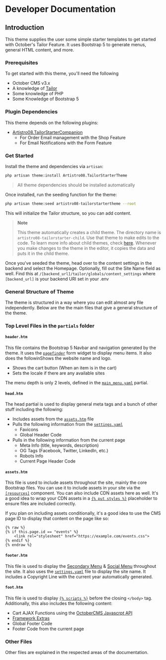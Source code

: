 # Developer Documentation

## Introduction

This theme supplies the user some simple starter templates to get started with October's Tailor Feature. It uses Bootstrap 5 to generate menus, general HTML content, and more.

### Prerequisites&#x20;

To get started with this theme, you'll need the following

* October CMS v3.x
* A knowledge of [Tailor](https://docs.octobercms.com/3.x/tailor/introduction.html)
* Some knowledge of PHP
* Some Knowledge of Bootstrap 5

### **Plugin Dependencies**

This theme depends on the following plugins:

* [Artistro08.TailorStarterCompanion](https://octobercms.com/plugin/artistro08-tailorstartercompanion)
  * For Order Email management with the Shop Feature
  * For Email Notifications with the Form Feature

### Get Started

Install the theme and dependencies via `artisan`:

```bash
php artisan theme:install Artistro08.TailorStarterTheme
```

> All theme dependencies should be installed automatically

Once installed, run the seeding function for the theme:

```bash
php artisan theme:seed artistro08-tailorstartertheme --root
```

This will initialize the Tailor structure, so you can add content.

> **Note**
>
> This theme automatically creates a child theme. The directory name is `artistro08-tailorstarter-child`. Use that theme to make edits to the code. To learn more info about child themes, check [here](https://docs.octobercms.com/3.x/cms/themes/child-themes.html). Whenever you make changes to the theme in the editor, it copies the data and puts it in the child theme.

Once you've seeded the theme, head over to the content settings in the backend and select the Homepage. Optionally, fill out the Site Name field as well. Find this at `/[backend_url]/tailor/globals/content_settings` where `[backend_url]` is your backend URI set in your .env

### General Structure of Theme

The theme is structured in a way where you can edit almost any file independently. Below are the the main files that give a general structure of the theme.&#x20;

### Top Level Files in the `partials` folder

#### `header.htm`

This file contains the Bootstrap 5 Navbar and navigation generated by the theme. It uses the [`pagefinder`](https://docs.octobercms.com/3.x/element/form/widget-pagefinder.html) form widget to display menu items. It also does the followinShows the website name and logo.&#x20;

* Shows the cart button (When an item is in the cart)
* Sets the locale if there are any available sites

The menu depth is only 2 levels, defined in the [`main_menu.yaml`](https://github.com/artistro08/tailor-starter/blob/main/seeds/blueprints/content/menu/main\_menu.yaml) partial.



#### `head.htm`

The head partial is used to display general meta tags and a bunch of other stuff including the following:

* Includes assets from the [`assets.htm`](https://github.com/artistro08/tailor-starter/blob/main/partials/assets.htm) file
* Pulls the following information from the [`settings.yaml`](https://github.com/artistro08/tailor-starter/blob/main/seeds/blueprints/content/settings/settings.yaml)&#x20;
  * Favicons
  * Global Header Code
* Pulls in the following information from the current page
  * Meta Info (title, keywords, description)
  * OG Tags (Facebook, Twitter, LinkedIn, etc.)
  * Robots Info
  * Current Page Header Code



#### `assets.htm`

This file is used to include assets throughout the site, mainly the core Bootstrap files. You can use it to include assets in your site via the [`[resources]`](https://docs.octobercms.com/3.x/cms/components/resources.html) component. You can also include CDN assets here as well. It's a good idea to wrap your CDN assets in a [`{% put styles %}`](https://docs.octobercms.com/3.x/markup/tag/placeholder.html#styles) placeholder to ensure files are included correctly.&#x20;

If you plan on including assets conditionally, it's a good idea to use the CMS page ID to display that content on the page like so:

```twig
{% raw %}
{% if this.page.id == "events" %}
    <link rel="stylesheet" href="https://example.com/events.css">
{% endif %}
{% endraw %}
```



#### `footer.htm`

This file is used to display the [Secondary Menu](broken-reference) & [Social Menu](developer/menus/social-menu.md) throughout the site. It also uses the [`settings.yaml`](https://github.com/artistro08/tailor-starter/blob/main/seeds/blueprints/content/settings/settings.yaml)  file to display the site name. It includes a Copyright Line with the current year automatically generated.&#x20;



#### `foot.htm`

This file is used to display [`{% scripts %}`](https://docs.octobercms.com/3.x/markup/tag/placeholder.html#scripts) before the closing `</body>` tag. Additionally, this also includes the following content:

* Cart AJAX Functions using the [OctoberCMS Javascrpt API](https://docs.octobercms.com/3.x/cms/ajax/javascript-api.html)
* [Framework Extras](https://docs.octobercms.com/3.x/cms/ajax/introduction.html#extra-features)
* Global Footer Code
* Footer Code from the current page

### Other Files

Other files are explained in the respected areas of the documentation.&#x20;
